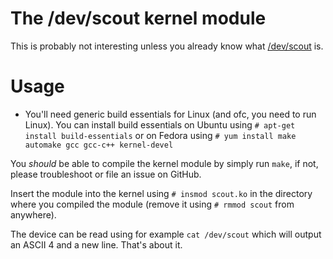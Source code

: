 # The /dev/scout kernel module

This is probably not interesting unless you already know what 
[/dev/scout](http://devscout.se) is.

# Usage

- You'll need generic build essentials for Linux (and ofc, you need to run 
Linux). You can install build essentials on Ubuntu using 
`# apt-get install build-essentials` or on Fedora using
`# yum install make automake gcc gcc-c++ kernel-devel`

You _should_ be able to compile the kernel module by simply run `make`, if not,
please troubleshoot or file an issue on GitHub.

Insert the module into the kernel using `# insmod scout.ko` in the directory
where you compiled the module (remove it using `# rmmod scout` from anywhere).

The device can be read using for example `cat /dev/scout` which will output
an ASCII 4 and a new line. That's about it.

